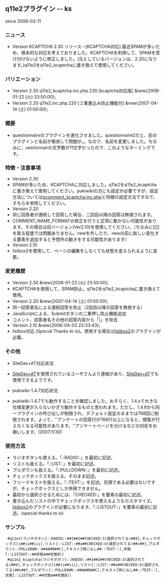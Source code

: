 ## q11e2プラグイン -- ks

since 2006-03-11

### ニュース
* Version KCAPTCHA 2.30 リリース--[KCAPTCHA対応]
  最近SPAMが多いため、根本的な対応を考えておりました。KCAPTCHAを利用して、SPAMを受け付けないように修正しました。(元としているバージョンは、2.20になります。)q11e2をq11e2_kcaptchaに書き換えて使用してください。

### バリエーション
* Version 2.30 q11e2_kcaptcha.inc.php.230 [kcaptcha対応版] &new{2008-01-22 (火) 23:50:00};
* Version 2.20 q11e2.inc.php.220 [２重書込み防止機能付] &new{2007-04-14 (土) 01:00:00};

### 概要
* questionnaireのプラグインを進化させました。questionnaire2だと、前のプラグインと名前が衝突して問題が。。なので、名前を変更しました。ちなみに、uestionnairの文字数が11文字だったので、このようなネーミングです。

### 特徴・注意事項
* Version 2.30
 * SPAMが多いため、KCAPTCHAに対応しました。q11e2をq11e2_kcaptchaに書き換えて使用してください。pukiwikiの方にも設定が必要ですが、設定方法については[pcomment_kcaptcha.inc.php](http://pukiwiki.sourceforge.jp/?%E8%87%AA%E4%BD%9C%E3%83%97%E3%83%A9%E3%82%B0%E3%82%A4%E3%83%B3%2Fpcomment_kcaptcha.inc.php)と同様の設定方法ですので、そちらを参照してください。
* Version 2.20
 * 同じ回答者が連続して回答した場合、二回目以降の回答は無視されます。
 * COMMENT_NAME_FORMATの修正を行うと正常に動かない可能性があります。その場合は旧バージョン(Ver2.10)を使用してください。（ちなみに\[\[]]を取る程度では問題ありません。newを外したり、newの前に新しい変化する要素を追加すると予想外の動きをする可能性があります）
* Version 2.10
 * listbox2を使用して、ページの編集をしなくても状態を変えられるように変更。

### 変更履歴
* Version 2.30 &new{2008-01-22 (火) 23:50:00};
 * KCAPTCHAを使用して、SPAM防止。q11e2をq11e2_kcaptchaに書き換えて使用。
* Version 2.20 &new{2007-04-14 (土) 01:00:00};
 * 同一回答者名による連続回答を防止（2回目以降の回答を無視する）
 * JavaScriptによる、Submitボタンの二重押し防止機能追加
 * コメント、回答者名その他の回答内容から「|」を除去
* Version 2.10 &new{2006-04-03 23:33:43};
 * listbox対応 (Special Thanks to io)。使用する場合は[listbox2](http://pukiwiki.sourceforge.jp/?%E8%87%AA%E4%BD%9C%E3%83%97%E3%83%A9%E3%82%B0%E3%82%A4%E3%83%B3%2Flistbox.inc.php)のプラグインが必要。

### その他
* SiteDev+AT対応状況
 * [SiteDev+AT](http://www.a-kojima.net/set/)を使用されているユーザさんより連絡があり、[SiteDev+AT](http://www.a-kojima.net/set/)でも使用できるようです。

* pukiwiki-1.4.7対応状況
 * pukiwiki-1.4.7でも動作することを確認しました。おそらく、1.4.xで大きな仕様変更が入らないかぎり動作するものと思われます。ただし、1.4.6から同一プラグインの呼び出しが制限され、デフォルト設定のままでは768回に制限されます。よって、''アンケートの回答行が768行以上になると、閲覧が行えなくなる可能性があります。''アンケートページを分けるなどの対処をお願いします。(2007/1/30)

### 使用方法
* ラジオボタンも使える。「::RADIO::」を最初に記述。
* リストも扱える。「::LIST::」を最初に記述。
* プルダウンも扱える。「::PULLDOWN::」を最初に記述。
* チェックボックスを扱える。そのまま記述。
* フリーテキストを扱える。「::TEXT::」を記述。先頭である必要はないですが、チェックボックスとしか併用できません。
* 最初から選択させるためには、「CHECKED:」を要素の最初に記述。
* 書き込んだリストの中でチェックボックスを使えるようなカスタマイズ。[listbox2](http://pukiwiki.sourceforge.jp/?%E8%87%AA%E4%BD%9C%E3%83%97%E3%83%A9%E3%82%B0%E3%82%A4%E3%83%B3%2Flistbox.inc.php)のプラグインが必要になります。「::LISTOUT::」を要素の最初に記述。(special thanks to io)

### サンプル
```
 #q11e2(ラジオボタン[::RADIO::##1##2##CHECKED:3(選択されてる)##4],チェックボックス[i##ii##iii],リスト[::LIST::##a##CHECKED:b(選択されてる)##c##],プルダウン[::PULLDOWN::##A##B##C],テキスト[特になし##::TEXT::],状態[::LISTOUT::##状態A##状態B])
 #q11e2_kcaptcha(ラジオボタン[::RADIO::##1##2##CHECKED:3(選択されてる)##4],チェックボックス[i##ii##iii],リスト[::LIST::##a##CHECKED:b(選択されてる)##c##],プルダウン[::PULLDOWN::##A##B##C],テキスト[特になし##::TEXT::],状態[::LISTOUT::##状態A##状態B])
```
